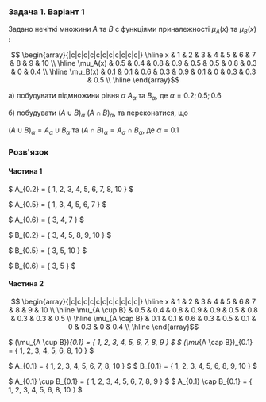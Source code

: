 ### Задача 1. Варіант 1 

Задано нечіткі множини $A$ та $B$ с функціями приналежності $\mu_A(x)$ та $\mu_B(x)$ :

$$ \begin{array}{|c|c|c|c|c|c|c|c|c|c|c|} \hline
x & 1 & 2 & 3 & 4 & 5 & 6 & 7 & 8 & 9 & 10 \\ \hline
\mu_A(x) & 0.5 & 0.4 & 0.8 & 0.9 & 0.5 & 0.5 & 0.8 & 0.3 & 0 & 0.4 \\ \hline
\mu_B(x) & 0.1 & 0.1 & 0.6 & 0.3 & 0.9 & 0.1 & 0 & 0.3 & 0.3 & 0.5 \\ \hline
\end{array}$$


а) побудувати підмножини рівня $\alpha$ $A_\alpha$ та $B_\alpha$, де $\alpha=0.2;0.5;0.6$ 

б) побудувати $(A \cup B)_\alpha$ $(A \cap B)_\alpha$, та переконатися, що 

$(A \cup B)_\alpha = A_\alpha \cup B_\alpha$ та $(A \cap B)_\alpha = A_\alpha \cap B_\alpha$, де $\alpha=0.1$


### Розв'язок

#### Частина 1

$ A_{0.2} = \{ 1, 2, 3, 4, 5, 6, 7, 8, 10 \} $

$ A_{0.5} = \{ 1, 3, 4, 5, 6, 7  \} $

$ A_{0.6} = \{ 3, 4, 7   \} $

$ B_{0.2} = \{ 3, 4, 5, 8, 9, 10  \} $

$ B_{0.5} = \{ 3, 5, 10   \} $

$ B_{0.6} = \{ 3, 5   \} $


#### Частина 2


$$ \begin{array}{|c|c|c|c|c|c|c|c|c|c|c|} \hline
x & 1 & 2 & 3 & 4 & 5 & 6 & 7 & 8 & 9 & 10 \\ \hline
\mu_{A \cup B} & 0.5 & 0.4 & 0.8 & 0.9 & 0.9 & 0.5 & 0.8 & 0.3 & 0.3 & 0.5 \\ \hline
\mu_{A \cap B} & 0.1 & 0.1 & 0.6 & 0.3 & 0.5 & 0.1 & 0 & 0.3 & 0 & 0.4 \\ \hline
\end{array}$$

$ (\mu_{A \cup B})_{0.1} = \{ 1, 2, 3, 4, 5, 6, 7, 8, 9 \} $
$ (\mu_{A \cap B})_{0.1} = \{ 1, 2, 3, 4, 5, 6, 8, 10  \} $

$ A_{0.1} = \{ 1, 2, 3, 4, 5, 6, 7, 8, 10 \} $
$ B_{0.1} = \{ 1, 2, 3, 4, 5, 6, 8, 9, 10 \} $

$ A_{0.1} \cup B_{0.1} = \{ 1, 2, 3, 4, 5, 6, 7, 8, 9 \} $
$ A_{0.1} \cap B_{0.1} = \{ 1, 2, 3, 4, 5, 6, 8, 10  \} $
